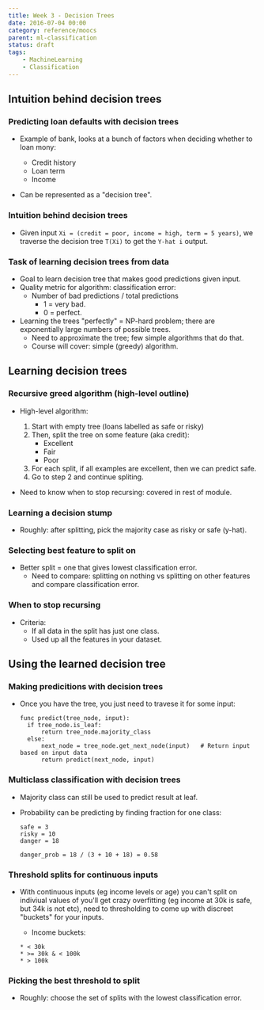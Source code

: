 ```yaml
---
title: Week 3 - Decision Trees
date: 2016-07-04 00:00
category: reference/moocs
parent: ml-classification
status: draft
tags:
    - MachineLearning
    - Classification
---
```


## Intuition behind decision trees

### Predicting loan defaults with decision trees

* Example of bank, looks at a bunch of factors when deciding whether to loan mony:

  * Credit history
  * Loan term
  * Income

* Can be represented as a "decision tree".

### Intuition behind decision trees

* Given input ``Xi = (credit = poor, income = high, term = 5 years)``, we traverse the decision tree ``T(Xi)`` to get the ``Y-hat i`` output.

### Task of learning decision trees from data

* Goal to learn decision tree that makes good predictions given input.
* Quality metric for algorithm: classification error:
  * Number of bad predictions / total predictions
    * 1 = very bad.
    * 0 = perfect.
* Learning the trees "perfectly" = NP-hard problem; there are exponentially large numbers of possible trees.
  * Need to approximate the tree; few simple algorithms that do that.
  * Course will cover: simple (greedy) algorithm.

## Learning decision trees

### Recursive greed algorithm (high-level outline)

* High-level algorithm:

  1. Start with empty tree (loans labelled as safe or risky)
  2. Then, split the tree on some feature (aka credit):
      * Excellent
      * Fair
      * Poor
    3. For each split, if all examples are excellent, then we can predict safe.
    4. Go to step 2 and continue spliting.

* Need to know when to stop recursing: covered in rest of module.

### Learning a decision stump

* Roughly: after splitting, pick the majority case as risky or safe (y-hat).

### Selecting best feature to split on

* Better split = one that gives lowest classification error.
  * Need to compare: splitting on nothing vs splitting on other features and compare classification error.

### When to stop recursing

* Criteria:
  * If all data in the split has just one class.
  * Used up all the features in your dataset.

## Using the learned decision tree

### Making predicitions with decision trees

* Once you have the tree, you just need to travese it for some input:

  ```
  func predict(tree_node, input):
    if tree_node.is_leaf:
        return tree_node.majority_class
    else:
        next_node = tree_node.get_next_node(input)   # Return input based on input data
        return predict(next_node, input)
  ```

### Multiclass classification with decision trees

* Majority class can still be used to predict result at leaf.
* Probability can be predicting by finding fraction for one class:

  ```
  safe = 3
  risky = 10
  danger = 18
  
  danger_prob = 18 / (3 + 10 + 18) = 0.58
  ```

### Threshold splits for continuous inputs

* With continuous inputs (eg income levels or age) you can't split on indiviual values of you'll get crazy overfitting (eg income at 30k is safe, but 34k is not etc), need to thresholding to come up with discreet "buckets" for your inputs.

  * Income buckets:

  ```
  * < 30k
  * >= 30k & < 100k
  * > 100k
  ```

### Picking the best threshold to split

* Roughly: choose the set of splits with the lowest classification error.
